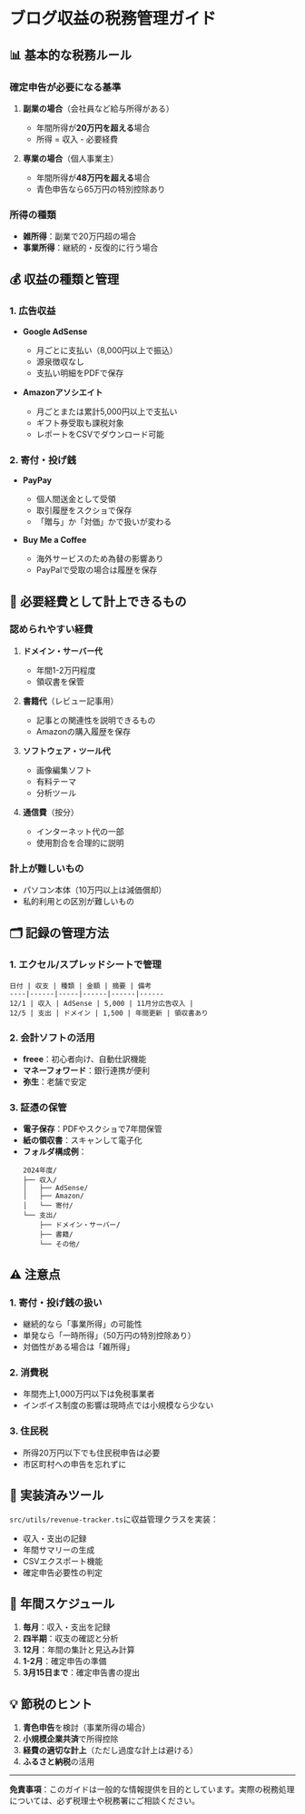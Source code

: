 # ブログ収益の税務管理ガイド

## 📊 基本的な税務ルール

### 確定申告が必要になる基準
1. **副業の場合**（会社員など給与所得がある）
   - 年間所得が**20万円を超える**場合
   - 所得 = 収入 - 必要経費

2. **専業の場合**（個人事業主）
   - 年間所得が**48万円を超える**場合
   - 青色申告なら65万円の特別控除あり

### 所得の種類
- **雑所得**：副業で20万円超の場合
- **事業所得**：継続的・反復的に行う場合

## 💰 収益の種類と管理

### 1. 広告収益
- **Google AdSense**
  - 月ごとに支払い（8,000円以上で振込）
  - 源泉徴収なし
  - 支払い明細をPDFで保存

- **Amazonアソシエイト**
  - 月ごとまたは累計5,000円以上で支払い
  - ギフト券受取も課税対象
  - レポートをCSVでダウンロード可能

### 2. 寄付・投げ銭
- **PayPay**
  - 個人間送金として受領
  - 取引履歴をスクショで保存
  - 「贈与」か「対価」かで扱いが変わる

- **Buy Me a Coffee**
  - 海外サービスのため為替の影響あり
  - PayPalで受取の場合は履歴を保存

## 📝 必要経費として計上できるもの

### 認められやすい経費
1. **ドメイン・サーバー代**
   - 年間1-2万円程度
   - 領収書を保管

2. **書籍代**（レビュー記事用）
   - 記事との関連性を説明できるもの
   - Amazonの購入履歴を保存

3. **ソフトウェア・ツール代**
   - 画像編集ソフト
   - 有料テーマ
   - 分析ツール

4. **通信費**（按分）
   - インターネット代の一部
   - 使用割合を合理的に説明

### 計上が難しいもの
- パソコン本体（10万円以上は減価償却）
- 私的利用との区別が難しいもの

## 🗂️ 記録の管理方法

### 1. エクセル/スプレッドシートで管理
```
日付 | 収支 | 種類 | 金額 | 摘要 | 備考
----|------|-----|------|------|------
12/1 | 収入 | AdSense | 5,000 | 11月分広告収入 | 
12/5 | 支出 | ドメイン | 1,500 | 年間更新 | 領収書あり
```

### 2. 会計ソフトの活用
- **freee**：初心者向け、自動仕訳機能
- **マネーフォワード**：銀行連携が便利
- **弥生**：老舗で安定

### 3. 証憑の保管
- **電子保存**：PDFやスクショで7年間保管
- **紙の領収書**：スキャンして電子化
- **フォルダ構成例**：
  ```
  2024年度/
  ├── 収入/
  │   ├── AdSense/
  │   ├── Amazon/
  │   └── 寄付/
  └── 支出/
      ├── ドメイン・サーバー/
      ├── 書籍/
      └── その他/
  ```

## ⚠️ 注意点

### 1. 寄付・投げ銭の扱い
- 継続的なら「事業所得」の可能性
- 単発なら「一時所得」（50万円の特別控除あり）
- 対価性がある場合は「雑所得」

### 2. 消費税
- 年間売上1,000万円以下は免税事業者
- インボイス制度の影響は現時点では小規模なら少ない

### 3. 住民税
- 所得20万円以下でも住民税申告は必要
- 市区町村への申告を忘れずに

## 🔧 実装済みツール

`src/utils/revenue-tracker.ts`に収益管理クラスを実装：
- 収入・支出の記録
- 年間サマリーの生成
- CSVエクスポート機能
- 確定申告必要性の判定

## 📅 年間スケジュール

1. **毎月**：収入・支出を記録
2. **四半期**：収支の確認と分析
3. **12月**：年間の集計と見込み計算
4. **1-2月**：確定申告の準備
5. **3月15日まで**：確定申告書の提出

## 💡 節税のヒント

1. **青色申告**を検討（事業所得の場合）
2. **小規模企業共済**で所得控除
3. **経費の適切な計上**（ただし過度な計上は避ける）
4. **ふるさと納税**の活用

---

**免責事項**：このガイドは一般的な情報提供を目的としています。実際の税務処理については、必ず税理士や税務署にご相談ください。